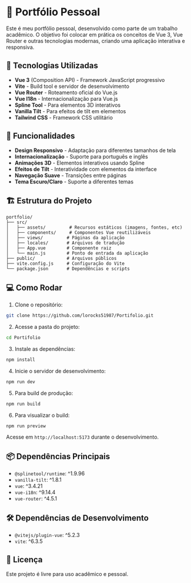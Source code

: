 # 📁 Portfólio Pessoal

Este é meu portfólio pessoal, desenvolvido como parte de um trabalho acadêmico. O objetivo foi colocar em prática os conceitos de Vue 3, Vue Router e outras tecnologias modernas, criando uma aplicação interativa e responsiva.

## 🚀 Tecnologias Utilizadas

- **Vue 3** (Composition API) - Framework JavaScript progressivo
- **Vite** - Build tool e servidor de desenvolvimento
- **Vue Router** - Roteamento oficial do Vue.js
- **Vue I18n** - Internacionalização para Vue.js
- **Spline Tool** - Para elementos 3D interativos
- **Vanilla Tilt** - Para efeitos de tilt em elementos
- **Tailwind CSS** - Framework CSS utilitário

## 🎯 Funcionalidades

- **Design Responsivo** - Adaptação para diferentes tamanhos de tela
- **Internacionalização** - Suporte para português e inglês
- **Animações 3D** - Elementos interativos usando Spline
- **Efeitos de Tilt** - Interatividade com elementos da interface
- **Navegação Suave** - Transições entre páginas
- **Tema Escuro/Claro** - Suporte a diferentes temas

## 🏗️ Estrutura do Projeto

```
portfolio/
├── src/
│   ├── assets/         # Recursos estáticos (imagens, fontes, etc)
│   ├── components/     # Componentes Vue reutilizáveis
│   ├── views/         # Páginas da aplicação
│   ├── locales/       # Arquivos de tradução
│   ├── App.vue        # Componente raiz
│   └── main.js        # Ponto de entrada da aplicação
├── public/            # Arquivos públicos
├── vite.config.js     # Configuração do Vite
└── package.json       # Dependências e scripts
```

## 💻 Como Rodar

1. Clone o repositório:
```bash
git clone https://github.com/lorocks51987/Portifolio.git
```

2. Acesse a pasta do projeto:
```bash
cd Portifolio
```

3. Instale as dependências:
```bash
npm install
```

4. Inicie o servidor de desenvolvimento:
```bash
npm run dev
```

5. Para build de produção:
```bash
npm run build
```

6. Para visualizar o build:
```bash
npm run preview
```

Acesse em `http://localhost:5173` durante o desenvolvimento.

## 📦 Dependências Principais

- `@splinetool/runtime`: ^1.9.96
- `vanilla-tilt`: ^1.8.1
- `vue`: ^3.4.21
- `vue-i18n`: ^9.14.4
- `vue-router`: ^4.5.1

## 🛠️ Dependências de Desenvolvimento

- `@vitejs/plugin-vue`: ^5.2.3
- `vite`: ^6.3.5

## 📄 Licença

Este projeto é livre para uso acadêmico e pessoal.

